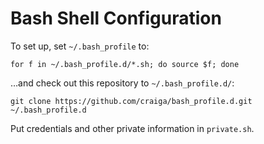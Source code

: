 # Bash Shell Configuration

To set up, set `~/.bash_profile` to:

    for f in ~/.bash_profile.d/*.sh; do source $f; done

…and check out this repository to `~/.bash_profile.d/`:

    git clone https://github.com/craiga/bash_profile.d.git ~/.bash_profile.d

Put credentials and other private information in `private.sh`.
